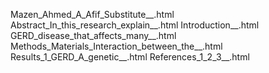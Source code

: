 Mazen_Ahmed_A_Afif_Substitute__.html
Abstract_In_this_research_explain__.html
Introduction__.html
GERD_disease_that_affects_many__.html
Methods_Materials_Interaction_between_the__.html
Results_1_GERD_A_genetic__.html
References_1_2_3__.html